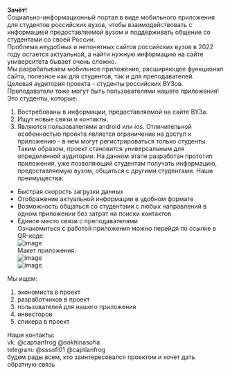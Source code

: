 <b> Зачёт! </b>  
Социально-информационный портал в виде мобильного приложения для студентов российских вузов, чтобы взаимодействовать с информацией предоставляемой вузом и поддерживать общение со студентами со своей России.  
Проблема неудобных и непонятных сайтов российских вузов в 2022 году остается актуальной, а найти нужную информацию на сайте университета бывает очень сложно.  
Мы разрабатываем мобильное приложение, расширяющее функционал сайта, полезное как для студентов, так и для преподавателей.   
Целевая аудитория проекта - студенты российских ВУЗов.
Преподаватели тоже могут быть пользователями нашего приложения!
Это студенты, которые:
1. Востребованы в информации, предоставляемой на сайте ВУЗа.
2. Ищут новые связи и контакты.
3. Являются пользователями android или ios.
Отличительной особенностью проекта является ограничение на доступ к
приложению - в нем могут регистрироваться только студенты. Таким образом,
проект становится универсальным для определенной аудитории.
На данном этапе разработан прототип приложения, уже
позволяющий студентам получать информацию, предоставляемую
вузом, общаться с другими студентами.
Наши преимущества:
- Быстрая скорость загрузки данных
- Отображение актуальной информации в удобном формате
- Возможность общаться со студентами с любых направлений
в одном приложении без затрат на поиски контактов
- Единое место связи с преподавателями  
Ознакомиться с работой приложения можно перейдя по ссылке в QR-коде:  
![image](https://user-images.githubusercontent.com/54963637/192836271-af8da586-cc7a-41d9-9c40-c7a59c46496e.png)  
Макет приложения:  
![image](https://user-images.githubusercontent.com/54963637/192836373-cd557c61-aed8-4329-b6eb-bb63673aaa26.png)  
![image](https://user-images.githubusercontent.com/54963637/192836394-d73b92c0-90aa-4b16-8a60-2a6177136fb8.png)
  
Мы ищем:
1. экономиста в проект
2. разработчиков в проект
3. пользователей для нашего приложения
4. инвесторов
5. спикера в проект  
  
Наши контакты:  
vk: @captianfrog @sokhinasofia   
telegram: @sssofi01 @captianfrog  
будем рады всем, кто заинтересовался проектом и хочет дать обратную связь
